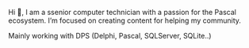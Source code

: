 Hi  👋, I am a ssenior computer technician with a passion for the Pascal ecosystem. I’m focused on creating content for helping my community.

Mainly working with DPS (Delphi, Pascal, SQLServer, SQLite..)
